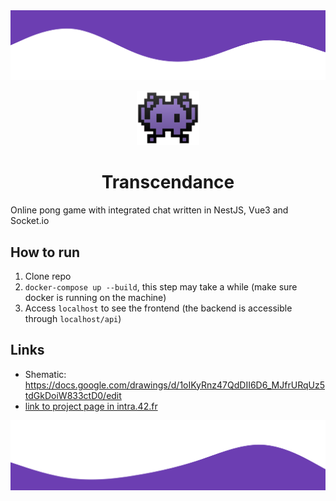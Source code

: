<img src="https://raw.githubusercontent.com/Antoine-lb/transcendence/97613c9896538ce474637fd7da04475407802e1c/frontend/src/assets/waves-up.svg">

<p align="center">
  <img src="https://github.com/Antoine-lb/transcendence/blob/main/frontend/src/assets/logo.png?raw=true" width="100">
  <h1 align="center">Transcendance</h1>
</p>

Online pong game with integrated chat written in NestJS, Vue3 and Socket.io

## How to run
1. Clone repo
2. `docker-compose up --build`, this step may take a while (make sure docker is running on the machine)
3. Access `localhost` to see the frontend (the backend is accessible through `localhost/api`)

## Links
- Shematic: https://docs.google.com/drawings/d/1oIKyRnz47QdDII6D6_MJfrURqUz5tdGkDoiW833ctD0/edit
- [link to project page in intra.42.fr](https://projects.intra.42.fr/projects/ft_transcendance)


<img src="https://raw.githubusercontent.com/Antoine-lb/transcendence/7aa3c8f01b4c26d7fc82f4f11551d14442940a68/frontend/src/assets/waves.svg">

